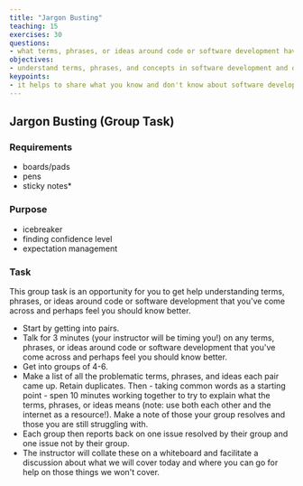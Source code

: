 ```yaml
---
title: "Jargon Busting"
teaching: 15
exercises: 30
questions:
- what terms, phrases, or ideas around code or software development have you come across and perhaps feel you should know better?
objectives:
- understand terms, phrases, and concepts in software development and data science
keypoints:
- it helps to share what you know and don't know about software development and data science jargon
---
```


## Jargon Busting (Group Task)

### Requirements

- boards/pads
- pens
- sticky notes*

### Purpose

- icebreaker
- finding confidence level
- expectation management

### Task

This group task is an opportunity for you to get help understanding terms, phrases, or ideas around code or software development that you've come across and perhaps feel you should know better.

- Start by getting into pairs.
- Talk for 3 minutes (your instructor will be timing you!) on any terms, phrases, or ideas around code or software development that you've come across and perhaps feel you should know better.
- Get into groups of 4-6. 
- Make a list of all the problematic terms, phrases, and ideas each pair came up. Retain duplicates. Then - taking common words as a starting point - spen 10 minutes working together to try to explain what the terms, phrases, or ideas means (note: use both each other and the internet as a resource!). Make a note of those your group resolves and those you are still struggling with.
- Each group then reports back on one issue resolved by their group and one issue not by their group.
- The instructor will collate these on a whiteboard and facilitate a discussion about what we will cover today and where you can go for help on those things we won't cover.
